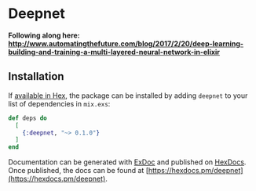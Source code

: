 # Deepnet

**Following along here: http://www.automatingthefuture.com/blog/2017/2/20/deep-learning-building-and-training-a-multi-layered-neural-network-in-elixir**

## Installation

If [available in Hex](https://hex.pm/docs/publish), the package can be installed
by adding `deepnet` to your list of dependencies in `mix.exs`:

```elixir
def deps do
  [
    {:deepnet, "~> 0.1.0"}
  ]
end
```

Documentation can be generated with [ExDoc](https://github.com/elixir-lang/ex_doc)
and published on [HexDocs](https://hexdocs.pm). Once published, the docs can
be found at [https://hexdocs.pm/deepnet](https://hexdocs.pm/deepnet).

